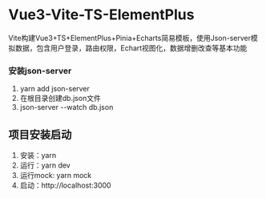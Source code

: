 # Vue3-Vite-TS-ElementPlus
Vite构建Vue3+TS+ElementPlus+Pinia+Echarts简易模板，使用Json-server模拟数据，包含用户登录，路由权限，Echart视图化，数据增删改查等基本功能


### 安装json-server
1. yarn add json-server
2. 在根目录创建db.json文件
3. json-server --watch db.json

## 项目安装启动
1. 安装：yarn
2. 运行：yarn dev
3. 运行mock: yarn mock
4. 启动：http://localhost:3000
